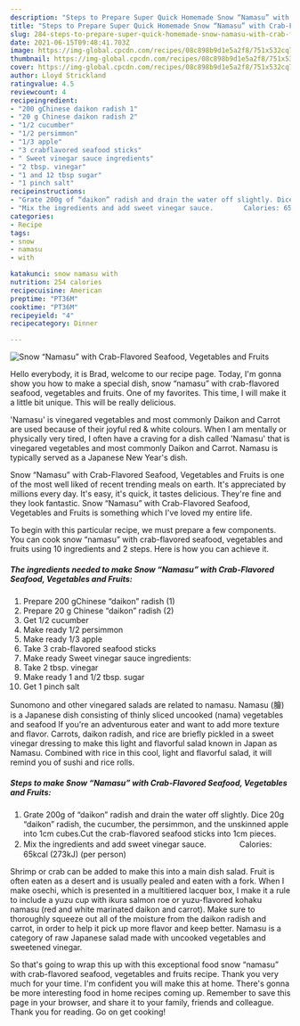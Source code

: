 ```yaml
---
description: "Steps to Prepare Super Quick Homemade Snow “Namasu” with Crab-Flavored Seafood, Vegetables and Fruits"
title: "Steps to Prepare Super Quick Homemade Snow “Namasu” with Crab-Flavored Seafood, Vegetables and Fruits"
slug: 284-steps-to-prepare-super-quick-homemade-snow-namasu-with-crab-flavored-seafood-vegetables-and-fruits
date: 2021-06-15T09:48:41.703Z
image: https://img-global.cpcdn.com/recipes/08c898b9d1e5a2f8/751x532cq70/snow-namasu-with-crab-flavored-seafood-vegetables-and-fruits-recipe-main-photo.jpg
thumbnail: https://img-global.cpcdn.com/recipes/08c898b9d1e5a2f8/751x532cq70/snow-namasu-with-crab-flavored-seafood-vegetables-and-fruits-recipe-main-photo.jpg
cover: https://img-global.cpcdn.com/recipes/08c898b9d1e5a2f8/751x532cq70/snow-namasu-with-crab-flavored-seafood-vegetables-and-fruits-recipe-main-photo.jpg
author: Lloyd Strickland
ratingvalue: 4.5
reviewcount: 4
recipeingredient:
- "200 gChinese daikon radish 1"
- "20 g Chinese daikon radish 2"
- "1/2 cucumber"
- "1/2 persimmon"
- "1/3 apple"
- "3 crabflavored seafood sticks"
- " Sweet vinegar sauce ingredients"
- "2 tbsp. vinegar"
- "1 and 12 tbsp sugar"
- "1 pinch salt"
recipeinstructions:
- "Grate 200g of “daikon” radish and drain the water off slightly. Dice 20g “daikon” radish, the cucumber, the persimmon, and the unskinned apple into 1cm cubes.Cut the crab-flavored seafood sticks into 1cm pieces."
- "Mix the ingredients and add sweet vinegar sauce.　　　　 Calories: 65kcal (273kJ) (per person)"
categories:
- Recipe
tags:
- snow
- namasu
- with

katakunci: snow namasu with 
nutrition: 254 calories
recipecuisine: American
preptime: "PT36M"
cooktime: "PT36M"
recipeyield: "4"
recipecategory: Dinner

---
```



![Snow “Namasu” with Crab-Flavored Seafood, Vegetables and Fruits](https://img-global.cpcdn.com/recipes/08c898b9d1e5a2f8/751x532cq70/snow-namasu-with-crab-flavored-seafood-vegetables-and-fruits-recipe-main-photo.jpg)

Hello everybody, it is Brad, welcome to our recipe page. Today, I'm gonna show you how to make a special dish, snow “namasu” with crab-flavored seafood, vegetables and fruits. One of my favorites. This time, I will make it a little bit unique. This will be really delicious.

&#39;Namasu&#39; is vinegared vegetables and most commonly Daikon and Carrot are used because of their joyful red & white colours. When I am mentally or physically very tired, I often have a craving for a dish called &#39;Namasu&#39; that is vinegared vegetables and most commonly Daikon and Carrot. Namasu is typically served as a Japanese New Year&#39;s dish.

Snow “Namasu” with Crab-Flavored Seafood, Vegetables and Fruits is one of the most well liked of recent trending meals on earth. It's appreciated by millions every day. It's easy, it's quick, it tastes delicious. They're fine and they look fantastic. Snow “Namasu” with Crab-Flavored Seafood, Vegetables and Fruits is something which I've loved my entire life.


To begin with this particular recipe, we must prepare a few components. You can cook snow “namasu” with crab-flavored seafood, vegetables and fruits using 10 ingredients and 2 steps. Here is how you can achieve it.

<!--inarticleads1-->

##### The ingredients needed to make Snow “Namasu” with Crab-Flavored Seafood, Vegetables and Fruits:

1. Prepare 200 gChinese “daikon” radish (1)
1. Prepare 20 g Chinese “daikon” radish (2)
1. Get 1/2 cucumber
1. Make ready 1/2 persimmon
1. Make ready 1/3 apple
1. Take 3 crab-flavored seafood sticks
1. Make ready  Sweet vinegar sauce ingredients:
1. Take 2 tbsp. vinegar
1. Make ready 1 and 1/2 tbsp. sugar
1. Get 1 pinch salt


Sunomono and other vinegared salads are related to namasu. Namasu (膾) is a Japanese dish consisting of thinly sliced uncooked (nama) vegetables and seafood If you&#39;re an adventurous eater and want to add more texture and flavor. Carrots, daikon radish, and rice are briefly pickled in a sweet vinegar dressing to make this light and flavorful salad known in Japan as Namasu. Combined with rice in this cool, light and flavorful salad, it will remind you of sushi and rice rolls. 

<!--inarticleads2-->

##### Steps to make Snow “Namasu” with Crab-Flavored Seafood, Vegetables and Fruits:

1. Grate 200g of “daikon” radish and drain the water off slightly. Dice 20g “daikon” radish, the cucumber, the persimmon, and the unskinned apple into 1cm cubes.Cut the crab-flavored seafood sticks into 1cm pieces.
1. Mix the ingredients and add sweet vinegar sauce.　　　　 Calories: 65kcal (273kJ) (per person)


Shrimp or crab can be added to make this into a main dish salad. Fruit is often eaten as a desert and is usually pealed and eaten with a fork. When I make osechi, which is presented in a multitiered lacquer box, I make it a rule to include a yuzu cup with ikura salmon roe or yuzu-flavored kohaku namasu (red and white marinated daikon and carrot). Make sure to thoroughly squeeze out all of the moisture from the daikon radish and carrot, in order to help it pick up more flavor and keep better. Namasu is a category of raw Japanese salad made with uncooked vegetables and sweetened vinegar. 

So that's going to wrap this up with this exceptional food snow “namasu” with crab-flavored seafood, vegetables and fruits recipe. Thank you very much for your time. I'm confident you will make this at home. There's gonna be more interesting food in home recipes coming up. Remember to save this page in your browser, and share it to your family, friends and colleague. Thank you for reading. Go on get cooking!
